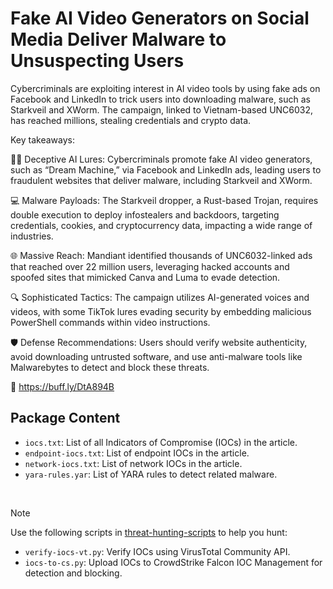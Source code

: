 # Fake AI Video Generators on Social Media Deliver Malware to Unsuspecting Users

Cybercriminals are exploiting interest in AI video tools by using fake ads on Facebook and LinkedIn to trick users into downloading malware, such as Starkveil and XWorm. The campaign, linked to Vietnam-based UNC6032, has reached millions, stealing credentials and crypto data.

Key takeaways:

🕵️‍♂️ Deceptive AI Lures: Cybercriminals promote fake AI video generators, such as “Dream Machine,” via Facebook and LinkedIn ads, leading users to fraudulent websites that deliver malware, including Starkveil and XWorm.

💻 Malware Payloads: The Starkveil dropper, a Rust-based Trojan, requires double execution to deploy infostealers and backdoors, targeting credentials, cookies, and cryptocurrency data, impacting a wide range of industries.

🌐 Massive Reach: Mandiant identified thousands of UNC6032-linked ads that reached over 22 million users, leveraging hacked accounts and spoofed sites that mimicked Canva and Luma to evade detection.

🔍 Sophisticated Tactics: The campaign utilizes AI-generated voices and videos, with some TikTok lures evading security by embedding malicious PowerShell commands within video instructions.

🛡️ Defense Recommendations: Users should verify website authenticity, avoid downloading untrusted software, and use anti-malware tools like Malwarebytes to detect and block these threats.

🔗 https://buff.ly/DtA894B

## Package Content

- `iocs.txt`: List of all Indicators of Compromise (IOCs) in the article.
- `endpoint-iocs.txt`: List of endpoint IOCs in the article.
- `network-iocs.txt`: List of network IOCs in the article.
- `yara-rules.yar`: List of YARA rules to detect related malware.

<br>

> [!NOTE]
> Use the following scripts in [threat-hunting-scripts](../../threat-hunting-scripts/) to help you hunt:
>
> - `verify-iocs-vt.py`: Verify IOCs using VirusTotal Community API.
> - `iocs-to-cs.py`: Upload IOCs to CrowdStrike Falcon IOC Management for detection and blocking.
